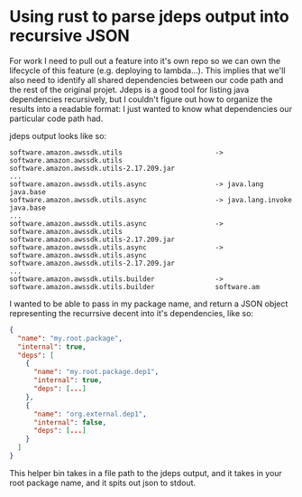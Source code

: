 # Using rust to parse jdeps output into recursive JSON

For work I need to pull out a feature into it's own repo so we can own the
lifecycle of this feature (e.g. deploying to lambda...). This implies that we'll
also need to identify all shared dependencies between our code path and the rest
of the original projet. Jdeps is a good tool for listing java dependencies
recursively, but I couldn't figure out how to organize the results into a
readable format: I just wanted to know what dependencies our particular code
path had.

jdeps output looks like so:

```text
software.amazon.awssdk.utils                       -> software.amazon.awssdk.utils                       software.amazon.awssdk.utils-2.17.209.jar
...
software.amazon.awssdk.utils.async                 -> java.lang                                          java.base
software.amazon.awssdk.utils.async                 -> java.lang.invoke                                   java.base
...
software.amazon.awssdk.utils.async                 -> software.amazon.awssdk.utils                       software.amazon.awssdk.utils-2.17.209.jar
software.amazon.awssdk.utils.async                 -> software.amazon.awssdk.utils.async                 software.amazon.awssdk.utils-2.17.209.jar
...
software.amazon.awssdk.utils.builder               -> software.amazon.awssdk.utils.builder               software.am
```

I wanted to be able to pass in my package name, and return a JSON object
representing the recurrsive decent into it's dependencies, like so:

``` json
{
  "name": "my.root.package",
  "internal": true,
  "deps": [
    {
      "name": "my.root.package.dep1",
      "internal": true,
      "deps": [...]
    },
    {
      "name": "org.external.dep1",
      "internal": false,
      "deps": [...]
    }
  ]
}
```

This helper bin takes in a file path to the jdeps output, and it takes in your
root package name, and it spits out json to stdout.
